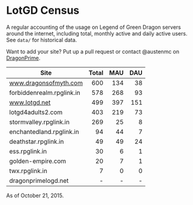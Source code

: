 # LotGD Census
A regular accounting of the usage on Legend of Green Dragon servers around the internet, including total, monthly active and daily active users. See `data/` for historical data.

Want to add your site? Put up a pull request or contact @austenmc on [DragonPrime](http://dragonprime.net).


Site | Total | MAU | DAU
--- | ---:| ---:| ---:
www.dragonsofmyth.com|600|134|38
forbiddenrealm.rpglink.in|578|268|93
www.lotgd.net|499|397|151
lotgd4adults2.com|403|219|73
stormvalley.rpglink.in|269|25|8
enchantedland.rpglink.in|94|44|7
deathstar.rpglink.in|49|49|24
ess.rpglink.in|30|6|1
golden-empire.com|20|7|1
twx.rpglink.in|7|0|0
dragonprimelogd.net|-|-|-

As of October 21, 2015.
